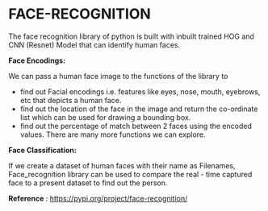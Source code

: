 # FACE-RECOGNITION

The face recognition library of python is built with inbuilt trained HOG and CNN (Resnet) Model that can identify human faces.

**Face Encodings:**
        
We can pass a human face image to the functions of the  library to
   * find out Facial encodings i.e. features like eyes, nose, mouth, eyebrows, etc that depicts a human face.
   * find out the location of the face in the image and return the co-ordinate list which can be used for drawing a bounding box.
   * find out the percentage of match between 2 faces using the encoded values.
There are many more functions we can explore.


**Face Classification:**

If we create a dataset of human faces with their name as Filenames, Face_recognition library can be used to compare the real - time captured face to a present dataset to find out the person.

**Reference** : https://pypi.org/project/face-recognition/
